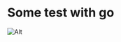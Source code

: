 # Some test with go

![Alt](https://repobeats.axiom.co/api/embed/5cced4afe25fcab81d536206e2b355d4df3f14cd.svg "Repobeats analytics image")
